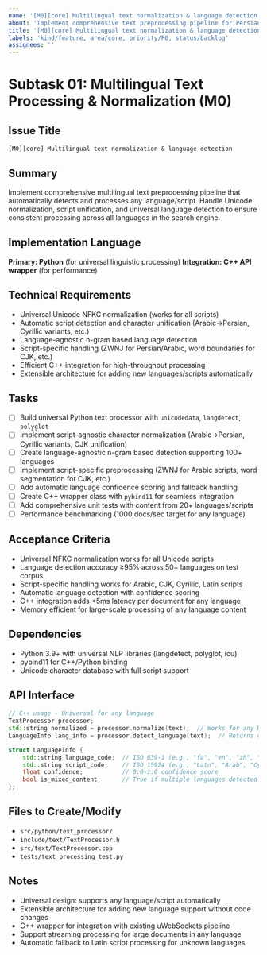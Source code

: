 ```yaml
---
name: '[M0][core] Multilingual text normalization & language detection'
about: 'Implement comprehensive text preprocessing pipeline for Persian, English, and mixed-language content'
title: '[M0][core] Multilingual text normalization & language detection'
labels: 'kind/feature, area/core, priority/P0, status/backlog'
assignees: ''
---
```


# Subtask 01: Multilingual Text Processing & Normalization (M0)

## Issue Title
`[M0][core] Multilingual text normalization & language detection`

## Summary
Implement comprehensive multilingual text preprocessing pipeline that automatically detects and processes any language/script. Handle Unicode normalization, script unification, and universal language detection to ensure consistent processing across all languages in the search engine.

## Implementation Language
**Primary: Python** (for universal linguistic processing)
**Integration: C++ API wrapper** (for performance)

## Technical Requirements
- Universal Unicode NFKC normalization (works for all scripts)
- Automatic script detection and character unification (Arabic→Persian, Cyrillic variants, etc.)
- Language-agnostic n-gram based language detection
- Script-specific handling (ZWNJ for Persian/Arabic, word boundaries for CJK, etc.)
- Efficient C++ integration for high-throughput processing
- Extensible architecture for adding new languages/scripts automatically

## Tasks
- [ ] Build universal Python text processor with `unicodedata`, `langdetect`, `polyglot`
- [ ] Implement script-agnostic character normalization (Arabic→Persian, Cyrillic variants, CJK unification)
- [ ] Create language-agnostic n-gram based detection supporting 100+ languages
- [ ] Implement script-specific preprocessing (ZWNJ for Arabic scripts, word segmentation for CJK, etc.)
- [ ] Add automatic language confidence scoring and fallback handling
- [ ] Create C++ wrapper class with `pybind11` for seamless integration
- [ ] Add comprehensive unit tests with content from 20+ languages/scripts
- [ ] Performance benchmarking (1000 docs/sec target for any language)

## Acceptance Criteria
- Universal NFKC normalization works for all Unicode scripts
- Language detection accuracy ≥95% across 50+ languages on test corpus
- Script-specific handling works for Arabic, CJK, Cyrillic, Latin scripts
- Automatic language detection with confidence scoring
- C++ integration adds <5ms latency per document for any language
- Memory efficient for large-scale processing of any language content

## Dependencies
- Python 3.9+ with universal NLP libraries (langdetect, polyglot, icu)
- pybind11 for C++/Python binding
- Unicode character database with full script support

## API Interface
```cpp
// C++ usage - Universal for any language
TextProcessor processor;
std::string normalized = processor.normalize(text);  // Works for any Unicode text
LanguageInfo lang_info = processor.detect_language(text);  // Returns detected language + confidence

struct LanguageInfo {
    std::string language_code;  // ISO 639-1 (e.g., "fa", "en", "zh", "ar", ...)
    std::string script_code;    // ISO 15924 (e.g., "Latn", "Arab", "Cyrl", "Hani")
    float confidence;           // 0.0-1.0 confidence score
    bool is_mixed_content;      // True if multiple languages detected
};
```

## Files to Create/Modify
- `src/python/text_processor/`
- `include/text/TextProcessor.h`
- `src/text/TextProcessor.cpp`
- `tests/text_processing_test.py`

## Notes
- Universal design: supports any language/script automatically
- Extensible architecture for adding new language support without code changes
- C++ wrapper for integration with existing uWebSockets pipeline
- Support streaming processing for large documents in any language
- Automatic fallback to Latin script processing for unknown languages
